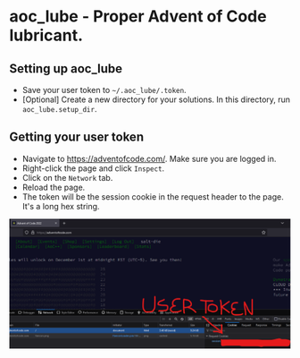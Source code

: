 # aoc_lube - Proper Advent of Code lubricant.

Setting up aoc_lube
---------------------
* Save your user token to `~/.aoc_lube/.token`.
* [Optional] Create a new directory for your solutions. In this directory, run `aoc_lube.setup_dir`.

Getting your user token
-----------------------
* Navigate to https://adventofcode.com/. Make sure you are logged in.
* Right-click the page and click `Inspect`.
* Click on the `Network` tab.
* Reload the page.
* The token will be the session cookie in the request header to the page. It's a long hex string.

![User Token](token.png)
